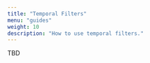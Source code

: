 ```yaml
---
title: "Temporal Filters"
menu: "guides"
weight: 10
description: "How to use temporal filters."
---
```


TBD

[gh-feature]: https://github.com/MaterializeInc/materialize/issues/new?labels=C-feature&template=feature.md
[scv]: /sql/show-create-view
[scs]: /sql/show-create-source
[cache]: /ops/deployment/#source-caching
